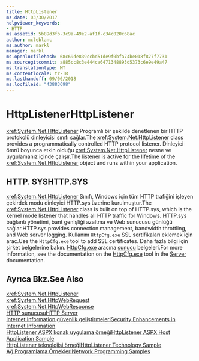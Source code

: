 ```yaml
---
title: HttpListener
ms.date: 03/30/2017
helpviewer_keywords:
- HTTP
ms.assetid: 5b89d3fb-3c9a-49e2-af1f-c34c020c68ac
author: mcleblanc
ms.author: markl
manager: markl
ms.openlocfilehash: 68c69de839ccbd51de9f0bfa74be018f877f7731
ms.sourcegitcommit: a885cc8c3e444ca6471348893d5373c6e9e49a47
ms.translationtype: MT
ms.contentlocale: tr-TR
ms.lasthandoff: 09/06/2018
ms.locfileid: "43883698"
---
```

# <a name="httplistener"></a><span data-ttu-id="18e2a-102">HttpListener</span><span class="sxs-lookup"><span data-stu-id="18e2a-102">HttpListener</span></span>
<span data-ttu-id="18e2a-103"><xref:System.Net.HttpListener> Programlı bir şekilde denetlenen bir HTTP protokolü dinleyicisi sınıfı sağlar.</span><span class="sxs-lookup"><span data-stu-id="18e2a-103">The <xref:System.Net.HttpListener> class provides a programmatically controlled HTTP protocol listener.</span></span> <span data-ttu-id="18e2a-104">Dinleyici ömrü boyunca etkin olduğu <xref:System.Net.HttpListener> nesne ve uygulamanız içinde çalışır.</span><span class="sxs-lookup"><span data-stu-id="18e2a-104">The listener is active for the lifetime of the <xref:System.Net.HttpListener> object and runs within your application.</span></span>  
  
## <a name="httpsys"></a><span data-ttu-id="18e2a-105">HTTP. SYS</span><span class="sxs-lookup"><span data-stu-id="18e2a-105">HTTP.SYS</span></span>  
 <span data-ttu-id="18e2a-106"><xref:System.Net.HttpListener> Sınıfı, Windows için tüm HTTP trafiğini işleyen çekirdek modu dinleyici HTTP.sys üzerine kurulmuştur.</span><span class="sxs-lookup"><span data-stu-id="18e2a-106">The <xref:System.Net.HttpListener> class is built on top of HTTP.sys, which is the kernel mode listener that handles all HTTP traffic for Windows.</span></span> <span data-ttu-id="18e2a-107">HTTP.sys bağlantı yönetimi, bant genişliği azaltma ve Web sunucusu günlüğü sağlar.</span><span class="sxs-lookup"><span data-stu-id="18e2a-107">HTTP.sys provides connection management, bandwidth throttling, and Web server logging.</span></span> <span data-ttu-id="18e2a-108">Kullanım `HttpCfg.exe` SSL sertifikaları eklemek için araç.</span><span class="sxs-lookup"><span data-stu-id="18e2a-108">Use the `HttpCfg.exe` tool to add SSL certificates.</span></span> <span data-ttu-id="18e2a-109">Daha fazla bilgi için şirket belgelerine bakın. [HttpCfg.exe](https://go.microsoft.com/fwlink/?LinkID=178284) aracına [sunucu](https://go.microsoft.com/fwlink/?LinkID=178285) belgeleri.</span><span class="sxs-lookup"><span data-stu-id="18e2a-109">For more information, see the documentation on the [HttpCfg.exe](https://go.microsoft.com/fwlink/?LinkID=178284) tool in the [Server](https://go.microsoft.com/fwlink/?LinkID=178285) documentation.</span></span>  
  
## <a name="see-also"></a><span data-ttu-id="18e2a-110">Ayrıca Bkz.</span><span class="sxs-lookup"><span data-stu-id="18e2a-110">See Also</span></span>  
 <xref:System.Net.HttpListener>  
 <xref:System.Net.HttpWebRequest>  
 <xref:System.Net.HttpWebResponse>  
 [<span data-ttu-id="18e2a-111">HTTP sunucusu</span><span class="sxs-lookup"><span data-stu-id="18e2a-111">HTTP Server</span></span>](https://go.microsoft.com/fwlink/?LinkID=178285)  
 [<span data-ttu-id="18e2a-112">Internet Information güvenlik geliştirmeleri</span><span class="sxs-lookup"><span data-stu-id="18e2a-112">Security Enhancements in Internet Information</span></span>](https://go.microsoft.com/fwlink/?LinkID=178286)  
 [<span data-ttu-id="18e2a-113">HttpListener ASPX konak uygulama örneği</span><span class="sxs-lookup"><span data-stu-id="18e2a-113">HttpListener ASPX Host Application Sample</span></span>](https://go.microsoft.com/fwlink/?LinkID=179560)  
 [<span data-ttu-id="18e2a-114">HttpListener teknolojisi örneği</span><span class="sxs-lookup"><span data-stu-id="18e2a-114">HttpListener Technology Sample</span></span>](https://go.microsoft.com/fwlink/?LinkID=179558)  
 [<span data-ttu-id="18e2a-115">Ağ Programlama Örnekleri</span><span class="sxs-lookup"><span data-stu-id="18e2a-115">Network Programming Samples</span></span>](../../../docs/framework/network-programming/network-programming-samples.md)
